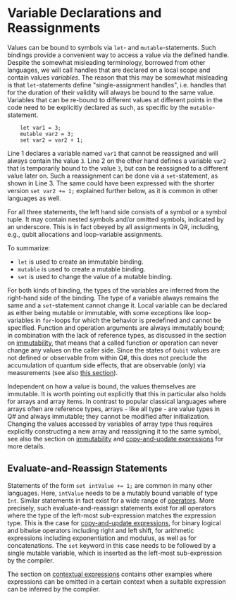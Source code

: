 # Variable Declarations and Reassignments

Values can be bound to symbols via `let`- and `mutable`-statements. 
Such bindings provide a convenient way to access a value via the defined handle. 
Despite the somewhat misleading terminology, borrowed from other languages, we will call handles that are declared on a local scope and contain values *variables*.
The reason that this may be somewhat misleading is that `let`-statements define "single-assignment handles", i.e. handles that for the duration of their validity will always be bound to the same value. Variables that can be re-bound to different values at different points in the code need to be explicitly declared as such, as specific by the `mutable`-statement. 

```qsharp
    let var1 = 3; 
    mutable var2 = 3; 
    set var2 = var2 + 1; 
```

Line 1 declares a variable named `var1` that cannot be reassigned and will always contain the value `3`. Line 2 on the other hand defines a variable `var2` that is temporarily bound to the value `3`, but can be reassigned to a different value later on. Such a reassignment can be done via a `set`-statement, as shown in Line 3. The same could have been expressed with the shorter version `set var2 += 1;` explained further below, as it is common in other languages as well. 

For all three statements, the left hand side consists of a symbol or a symbol tuple.
It may contain nested symbols and/or omitted symbols, indicated by an underscore. 
This is in fact obeyed by all assignments in Q#, including, e.g., qubit allocations and loop-variable assignments. 

To summarize:
* `let` is used to create an immutable binding.
* `mutable` is used to create a mutable binding.
* `set` is used to change the value of a mutable binding.

For both kinds of binding, the types of the variables are inferred from the right-hand side of the binding. The type of a variable always remains the same and a `set`-statement cannot change it.
Local variable can be declared as either being mutable or immutable, with some exceptions like loop-variables in `for`-loops for which the behavior is predefined and cannot be specified.
Function and operation arguments are always immutably bound; in combination with the lack of reference types, as discussed in the section on [immutability](https://github.com/microsoft/qsharp-language/blob/main/Specifications/Language/4_TypeSystem/Immutability.md#immutability), that means that a called function or operation can never change any values on the caller side. 
Since the states of `Qubit` values are not defined or observable from within Q#, this does not preclude the accumulation of quantum side effects, that are observable (only) via measurements (see also [this section](https://github.com/microsoft/qsharp-language/blob/main/Specifications/Language/4_TypeSystem/QuantumDataTypes.md#qubits)).

Independent on how a value is bound, the values themselves are immutable. 
It is worth pointing out explicitly that this in particular also holds for arrays and array items. 
In contrast to popular classical languages where arrays often are reference types, arrays - like all type - are value types in Q# and always immutable; they cannot be modified after initialization.
Changing the values accessed by variables of array type thus requires explicitly constructing a new array and reassigning it to the same symbol, see also the section on [immutability](https://github.com/microsoft/qsharp-language/blob/main/Specifications/Language/4_TypeSystem/Immutability.md) and [copy-and-update expressions](https://github.com/microsoft/qsharp-language/blob/main/Specifications/Language/3_Expressions/CopyAndUpdateExpressions.md#copy-and-update-expressions) for more details.

## Evaluate-and-Reassign Statements

Statements of the form `set intValue += 1;` are common in many other languages. Here, `intValue` needs to be a mutably bound variable of type `Int`. Similar statements in fact exist for a wide range of [operators](https://github.com/microsoft/qsharp-language/blob/main/Specifications/Language/3_Expressions/PrecedenceAndAssociativity.md#operators). More precisely, such evaluate-and-reassign statements exist for all operators where the type of the left-most sub-expression matches the expression type.
This is the case for [copy-and-update expressions](https://github.com/microsoft/qsharp-language/blob/main/Specifications/Language/3_Expressions/CopyAndUpdateExpressions.md#copy-and-update-expressions), for binary logical and bitwise operators including right and left shift, for arithmetic expressions including exponentiation and modulus, as well as for concatenations. The `set` keyword in this case needs to be followed by a single mutable variable, which is inserted as the left-most sub-expression by the compiler. 

The section on [contextual expressions](https://github.com/microsoft/qsharp-language/blob/main/Specifications/Language/3_Expressions/ContextualExpressions.md#contextual-and-omitted-expressions) contains other examples where expressions can be omitted in a certain context when a suitable expression can be inferred by the compiler.
